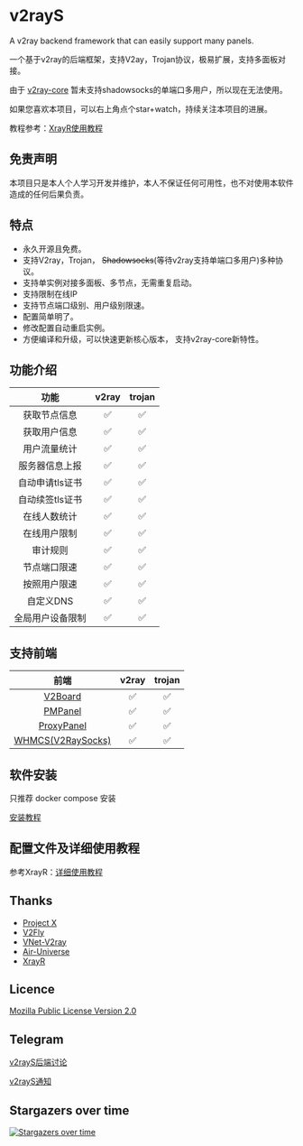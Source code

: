 # v2rayS

A v2ray backend framework that can easily support many panels.

一个基于v2ray的后端框架，支持V2ay，Trojan协议，极易扩展，支持多面板对接。

由于 [v2ray-core](https://github.com/v2fly/v2ray-core) 暂未支持shadowsocks的单端口多用户，所以现在无法使用。

如果您喜欢本项目，可以右上角点个star+watch，持续关注本项目的进展。

教程参考：[XrayR使用教程](https://xrayr-project.github.io/XrayR-doc/)

## 免责声明

本项目只是本人个人学习开发并维护，本人不保证任何可用性，也不对使用本软件造成的任何后果负责。

## 特点

* 永久开源且免费。
* 支持V2ray，Trojan， ~~Shadowsocks~~(等待v2ray支持单端口多用户)多种协议。
* 支持单实例对接多面板、多节点，无需重复启动。
* 支持限制在线IP
* 支持节点端口级别、用户级别限速。
* 配置简单明了。
* 修改配置自动重启实例。
* 方便编译和升级，可以快速更新核心版本， 支持v2ray-core新特性。

## 功能介绍

|    功能     |       v2ray        |       trojan       |
|:---------:|:------------------:|:------------------:|
|  获取节点信息   | :white_check_mark: | :white_check_mark: |
|  获取用户信息   | :white_check_mark: | :white_check_mark: |
|  用户流量统计   | :white_check_mark: | :white_check_mark: |
|  服务器信息上报  | :white_check_mark: | :white_check_mark: |
| 自动申请tls证书 | :white_check_mark: | :white_check_mark: |
| 自动续签tls证书 | :white_check_mark: | :white_check_mark: |
|  在线人数统计   | :white_check_mark: | :white_check_mark: |
|  在线用户限制   | :white_check_mark: | :white_check_mark: |
|   审计规则    | :white_check_mark: | :white_check_mark: |
|  节点端口限速   | :white_check_mark: | :white_check_mark: |
|  按照用户限速   | :white_check_mark: | :white_check_mark: |
|  自定义DNS   | :white_check_mark: | :white_check_mark: |
|  全局用户设备限制   | :white_check_mark: | :white_check_mark: |

## 支持前端

|                           前端                           |       v2ray        |       trojan       |
|:------------------------------------------------------:|:------------------:|:------------------:|
|     [V2Board](https://github.com/v2board/v2board)      | :white_check_mark: | :white_check_mark: |
|  [PMPanel](https://github.com/ByteInternetHK/PMPanel)  | :white_check_mark: | :white_check_mark: |
| [ProxyPanel](https://github.com/ProxyPanel/ProxyPanel) | :white_check_mark: | :white_check_mark: |
|  [WHMCS(V2RaySocks)](https://v2raysocks.doxtex.com/)   | :white_check_mark: | :white_check_mark: |

## 软件安装

只推荐 docker compose 安装

[安装教程](https://github.com/thank243/v2rayS-install#%E5%8F%AA%E6%8E%A8%E8%8D%90-docker-compose-%E5%AE%89%E8%A3%85)

## 配置文件及详细使用教程

参考XrayR：[详细使用教程](https://xrayr-project.github.io/XrayR-doc/)

## Thanks

* [Project X](https://github.com/XTLS/)
* [V2Fly](https://github.com/v2fly)
* [VNet-V2ray](https://github.com/ProxyPanel/VNet-V2ray)
* [Air-Universe](https://github.com/crossfw/Air-Universe)
* [XrayR](https://github.com/XrayR-project/XrayR)

## Licence

[Mozilla Public License Version 2.0](https://raw.githubusercontent.com/thank243/v2rayS/master/LICENSE)

## Telegram

[v2rayS后端讨论](https://t.me/v2rayS_chat)

[v2rayS通知](https://t.me/v2rayS_channel)

## Stargazers over time

[![Stargazers over time](https://starchart.cc/thank243/v2rayS.svg)](https://starchart.cc/thank243/v2rayS)
